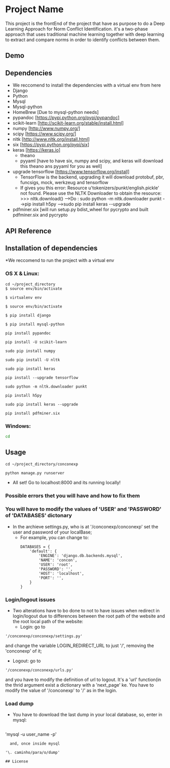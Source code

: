 # Project Name

This project is the frontEnd of the project that have as purpose to do a Deep Learning Approach for Norm Conflict Identification.
it's a two-phase approach that uses traditional machine learning together with deep learning to extract and compare norms in order to identify conflicts between them.

## Demo

## Dependencies
* We reccomend to install the dependencies with a virtual env from here 
* Django
* Python
* Mysql
* Mysql-python
* HomeBrew [Due to mysql-python needs]
* pypandoc [https://pypi.python.org/pypi/pypandoc]
* scikit-learn [http://scikit-learn.org/stable/install.html]
* numpy [http://www.numpy.org/]
* scipy [https://www.scipy.org/]
* nltk  [http://www.nltk.org/install.html]
* six [https://pypi.python.org/pypi/six]
* keras [https://keras.io]
  * theano
  * pyyaml [have to have six, numpy and scipy, and keras will download this theano ans pyyaml for you as well]
* upgrade tensorflow [https://www.tensorflow.org/install]
  * TensorFlow is the backend, upgrading it will download protobuf, pbr, funcsigs, mock, werkzeug and tensorflow 
  * If gives you this error: Resource u'tokenizers/punkt/english.pickle' not found.  Please
  use the NLTK Downloader to obtain the resource:  >>> nltk.download() 
    -->Do : sudo python -m nltk.downloader punkt 
    -->pip install h5py
   -->sudo pip install keras --upgrade
* pdfminer.six [will run setup.py bdist_wheel for pycrypto and built pdfminer.six and pycrypto

## API Reference

## Installation of dependencies
*We reccomend to run the project with a virtual env
### OS X & Linux:

```sh$
cd ~/project_directory
$ source env/bin/activate
```
```sh$
$ virtualenv env
```
```sh$
$ source env/bin/activate
```
```sh$
$ pip install django
```
```sh$
$ pip install mysql-python
```
```sh$
pip install pypandoc
```
```sh$
pip install -U scikit-learn
```
```sh$
sudo pip install numpy
```
```sh$
sudo pip install -U nltk 
```
```sh$
sudo pip install keras
```
```sh$
pip install --upgrade tensorflow 
```
```sh$
sudo python -m nltk.downloader punkt 
```
```sh$ 
pip install h5py
```
```sh$
sudo pip install keras --upgrade
```
```sh$
pip install pdfminer.six
```

### Windows:

```sh
cd
```

## Usage
```sh$
cd ~/project_directory/conconexp
```
```sh$
python manage.py runserver  
```
* All set! Go to localhost:8000 and its running locally!


### Possible errors thet you will have and how to fix them
### You will have to modify the values of 'USER' and 'PASSWORD' of 'DATABASES' dictonary 
 * In the archieve settings.py, who is at '/conconexp/conconexp' set the user and password of your localBase;
    * For example, you can change to:
         ```
         DATABASES = {
             'default': {
                 'ENGINE': 'django.db.backends.mysql',
                 'NAME': 'concon',
                 'USER': 'root',
                 'PASSWORD': '',
                 'HOST': 'localhost',
                 'PORT': '',
             }
         }
         ```
### Login/logout issues
* Two alterations have to bo done to not to have issues when redirect in login/logout due to differences between the root path of the website and the root local path of the website:
  * Login: go to 
 ```
 '/conconexp/conconexp/settings.py' 
 ```
 and change the variable LOGIN_REDIRECT_URL to just '/', removing the 'conconexp' of it;
   * Logout: go to
  ```
 '/conconexp/conconexp/urls.py' 
 ```
 and you have to modify the definition of url to logout. It's a 'url' function(in the thrid argument exist a dictionary with a 'next_page' ke. You have to modify the value of '/conconexp' to '/' as in the login.

### Load dump
* You have to download the last dump in your local database, so, enter in mysql:
   ```
 'mysql -u user_name -p'
 ```
   and, once inside mysql 
   ```
    '\. caminho/para/o/dump'
   ```
## License

